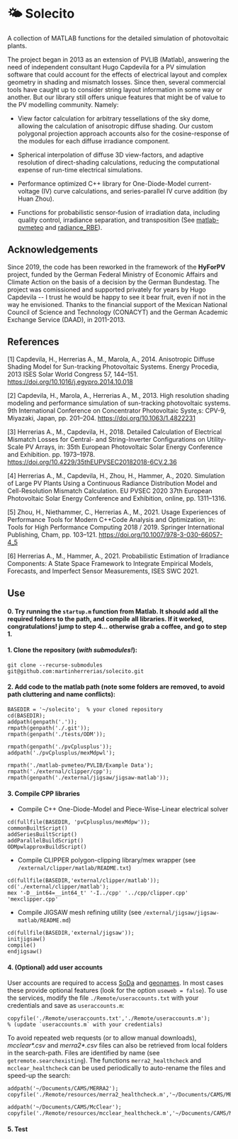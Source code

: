 # 🌤 Solecito

A collection of MATLAB functions for the detailed simulation of photovoltaic plants.

The project began in 2013 as an extension of PVLIB (Matlab), answering the need of independent consultant Hugo Capdevila for a PV simulation software that could account for the effects of electrical layout and complex geometry in shading and mismatch losses. Since then, several commercial tools have caught up to consider string layout information in some way or another. But our library still offers unique features that might be of value to the PV modelling community. Namely:

- View factor calculation for arbitrary tessellations of the sky dome, allowing the calculation of anisotropic diffuse shading. Our custom polygonal projection approach accounts also for the cosine-response of the modules for each diffuse irradiance component.

- Spherical interpolation of diffuse 3D view-factors, and adaptive resolution of direct-shading calculations, reducing the computational expense of run-time electrical simulations. 

- Performance optimized C++ library for One-Diode-Model current-voltage (IV) curve calculations, and series-parallel IV curve addition (by Huan Zhou).

- Functions for probabilistic sensor-fusion of irradiation data, including quality control, irradiance separation, and transposition (See [matlab-pvmeteo](https://github.com/martinherrerias/matlab-pvmeteo) and [radiance_RBE](https://github.com/martinherrerias/radiance_RBE)).

## Acknowledgements

Since 2019, the code has been reworked in the framework of the **HyForPV** project, funded by the German Federal Ministry of Economic Affairs and Climate Action on the basis of a decision by the German Bundestag. The project was comissioned and supported privately for years by Hugo Capdevila -- I trust he would be happy to see it bear fruit, even if not in the way he envisioned. Thanks to the financial support of the Mexican National Council of Science and Technology (CONACYT) and the German Academic Exchange Service (DAAD), in 2011-2013.

## References

[1] Capdevila, H., Herrerias A., M., Marola, A., 2014. Anisotropic Diffuse Shading Model for Sun-tracking Photovoltaic Systems. Energy Procedia, 2013 ISES Solar World Congress 57, 144–151. https://doi.org/10.1016/j.egypro.2014.10.018

[2] Capdevila, H., Marola, A., Herrerias A., M., 2013. High resolution shading modeling and performance simulation of sun-tracking photovoltaic systems. 9th International Conference on Concentrator Photovoltaic Syste,s: CPV-9, Miyazaki, Japan, pp. 201–204. https://doi.org/10.1063/1.4822231

[3] Herrerias A., M., Capdevila, H., 2018. Detailed Calculation of Electrical Mismatch Losses for Central- and String-Inverter Configurations on Utility-Scale PV Arrays, in: 35th European Photovoltaic Solar Energy Conference and Exhibition. pp. 1973–1978. https://doi.org/10.4229/35thEUPVSEC20182018-6CV.2.36

[4] Herrerias A., M., Capdevila, H., Zhou, H., Hammer, A., 2020. Simulation of Large PV Plants Using a Continuous Radiance Distribution Model and Cell-Resolution Mismatch Calculation. EU PVSEC 2020 37th European Photovoltaic Solar Energy Conference and Exhibition, online, pp. 1311–1316.

[5] Zhou, H., Niethammer, C., Herrerias A., M., 2021. Usage Experiences of Performance Tools for Modern C++Code Analysis and Optimization, in: Tools for High Performance Computing 2018 / 2019. Springer International Publishing, Cham, pp. 103–121. https://doi.org/10.1007/978-3-030-66057-4_5

[6] Herrerias A., M., Hammer, A., 2021. Probabilistic Estimation of Irradiance Components: A State Space Framework to Integrate Empirical Models, Forecasts, and Imperfect Sensor Measurements, ISES SWC 2021.

## Use

#### 0. Try running the `startup.m` function from Matlab. It should add all the required folders to the path, and compile all libraries. If it worked, congratulations! jump to step 4... otherwise grab a coffee, and go to step 1.

#### 1. Clone the repository (*with submodules!*):

`git clone --recurse-submodules git@github.com:martinherrerias/solecito.git`

#### 2. Add code to the matlab path (note some folders are removed, to avoid path cluttering and name conflicts):

```
BASEDIR = '~/solecito';  % your cloned repository
cd(BASEDIR);
addpath(genpath('.'));
rmpath(genpath('./.git'));
rmpath(genpath('./tests/ODM'));

rmpath(genpath('./pvCplusplus'));
addpath('./pvCplusplus/mexMdpwl');

rmpath('./matlab-pvmeteo/PVLIB/Example Data');
rmpath('./external/clipper/cpp');
rmpath(genpath('./external/jigsaw/jigsaw-matlab'));
```

#### 3. Compile CPP libraries

- Compile C++ One-Diode-Model and Piece-Wise-Linear electrical solver
```
cd(fullfile(BASEDIR, 'pvCplusplus/mexMdpw'));
commonBuiltScript()
addSeriesBuiltScript()
addParallelBuildScript()
ODMpwlapproxBuildScript()
```

- Compile CLIPPER polygon-clipping library/mex wrapper (see `/external/clipper/matlab/README.txt`)
```
cd(fullfile(BASEDIR,'external/clipper/matlab'));
cd('./external/clipper/matlab');
mex '-D__int64=__int64_t' '-I../cpp' '../cpp/clipper.cpp' 'mexclipper.cpp'
```

- Compile JIGSAW mesh refining utility (see `/external/jigsaw/jigsaw-matlab/README.md`)
```
cd(fullfile(BASEDIR,'external/jigsaw'));
initjigsaw()
compile()
endjigsaw()
```

#### 4. (Optional) add user accounts

User accounts are required to access [SoDa](http://www.soda-pro.com/) and [geonames](https://www.geonames.org/). In most cases these provide optional features (look for the option `useweb = false`). To use the services, modify the file `./Remote/useraccounts.txt` with your credentials and save as `useraccounts.m`:

```
copyfile('./Remote/useraccounts.txt','./Remote/useraccounts.m');
% (update `useraccounts.m` with your credentials)
```

To avoid repeated web requests (or to allow manual downloads), _mcclear*.csv_ and _merra2*.csv_ files can also be retrieved from local folders in the search-path. Files are identified by name (see `getremote.searchexisting`). The functions `merra2_healthcheck` and `mcclear_healthcheck` can be used periodically to auto-rename the files and speed-up the search:

```
addpath('~/Documents/CAMS/MERRA2');
copyfile('./Remote/resources/merra2_healthcheck.m','~/Documents/CAMS/MERRA2');

addpath('~/Documents/CAMS/McClear');
copyfile('./Remote/resources/mcclear_healthcheck.m','~/Documents/CAMS/McClear');
```

#### 5. Test

